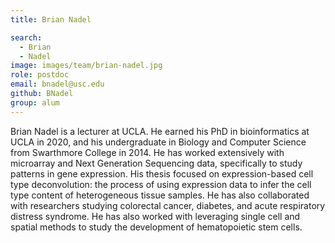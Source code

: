 ```yaml
---
title: Brian Nadel

search:
  - Brian 
  - Nadel
image: images/team/brian-nadel.jpg
role: postdoc
email: bnadel@usc.edu
github: BNadel
group: alum
---
```


Brian Nadel is a lecturer at UCLA. He earned his PhD in bioinformatics at UCLA in 2020, and his undergraduate in Biology and Computer Science from Swarthmore College in 2014. He has worked extensively with microarray and Next Generation Sequencing data, specifically to study patterns in gene expression. His thesis focused on expression-based cell type deconvolution: the process of using expression data to infer the cell type content of heterogeneous tissue samples. He has also collaborated with researchers studying colorectal cancer, diabetes, and acute respiratory distress syndrome. He has also worked with leveraging single cell and spatial methods to study the development of hematopoietic stem cells.
